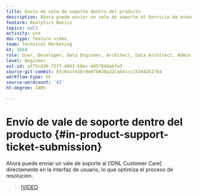 ```yaml
---
title: Envío de vale de soporte dentro del producto
description: Ahora puede enviar un vale de soporte al Servicio de atención al cliente directamente en la interfaz de usuario, lo que optimiza el proceso de resolución.
feature: Analytics Basics
topics: null
activity: use
doc-type: feature video
team: Technical Marketing
kt: 1664
role: User, Developer, Data Engineer, Architect, Data Architect, Admin, Leader
level: Beginner
exl-id: af75cd36-75ff-4892-b8ec-dd5704dabfe3
source-git-commit: 8fc641743bc9e07b838a22ca64ccc15344d52764
workflow-type: ht
source-wordcount: '42'
ht-degree: 100%

---
```


# Envío de vale de soporte dentro del producto {#in-product-support-ticket-submission}

Ahora puede enviar un vale de soporte al [!DNL Customer Care] directamente en la interfaz de usuario, lo que optimiza el proceso de resolución.

>[!VIDEO](https://video.tv.adobe.com/v/23133/?quality=12&learn=on)
